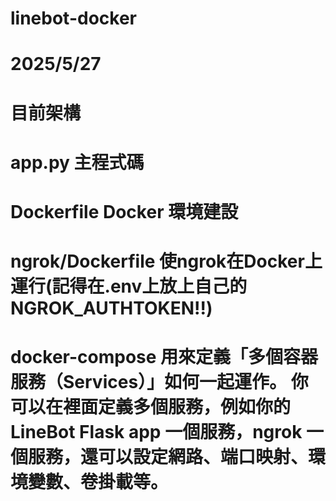 # linebot-docker
# 2025/5/27
# 目前架構
# app.py 主程式碼
# Dockerfile Docker 環境建設
# ngrok/Dockerfile 使ngrok在Docker上運行(記得在.env上放上自己的NGROK_AUTHTOKEN!!)
# docker-compose 用來定義「多個容器服務（Services）」如何一起運作。 你可以在裡面定義多個服務，例如你的 LineBot Flask app 一個服務，ngrok 一個服務，還可以設定網路、端口映射、環境變數、卷掛載等。